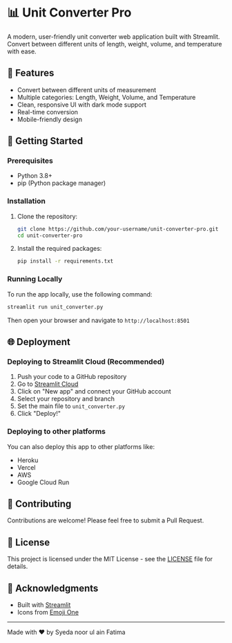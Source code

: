 # 📊 Unit Converter Pro

A modern, user-friendly unit converter web application built with Streamlit. Convert between different units of length, weight, volume, and temperature with ease.

## 🌟 Features

- Convert between different units of measurement
- Multiple categories: Length, Weight, Volume, and Temperature
- Clean, responsive UI with dark mode support
- Real-time conversion
- Mobile-friendly design

## 🚀 Getting Started

### Prerequisites
- Python 3.8+
- pip (Python package manager)

### Installation

1. Clone the repository:
   ```bash
   git clone https://github.com/your-username/unit-converter-pro.git
   cd unit-converter-pro
   ```

2. Install the required packages:
   ```bash
   pip install -r requirements.txt
   ```

### Running Locally

To run the app locally, use the following command:

```bash
streamlit run unit_converter.py
```

Then open your browser and navigate to `http://localhost:8501`

## 🌐 Deployment

### Deploying to Streamlit Cloud (Recommended)

1. Push your code to a GitHub repository
2. Go to [Streamlit Cloud](https://share.streamlit.io/)
3. Click on "New app" and connect your GitHub account
4. Select your repository and branch
5. Set the main file to `unit_converter.py`
6. Click "Deploy!"

### Deploying to other platforms

You can also deploy this app to other platforms like:
- Heroku
- Vercel
- AWS
- Google Cloud Run

## 🤝 Contributing

Contributions are welcome! Please feel free to submit a Pull Request.

## 📝 License

This project is licensed under the MIT License - see the [LICENSE](LICENSE) file for details.

## 🙏 Acknowledgments

- Built with [Streamlit](https://streamlit.io/)
- Icons from [Emoji One](https://www.joypixels.com/)

---

Made with ❤️ by Syeda noor ul ain Fatima 